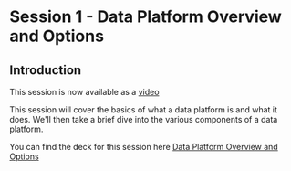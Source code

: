 # Session 1 - Data Platform Overview and Options

## Introduction

This session is now available as a [video](https://youtu.be/vVvb1muzQZA)

This session will cover the basics of what a data platform is and what it does. We'll then take a brief dive into the various components of a data platform.

You can find the deck for this session here [Data Platform Overview and Options](content/DataPlatformOverviewAndOptions.pptx)